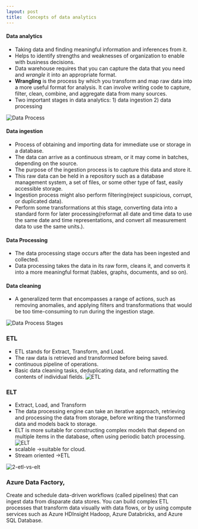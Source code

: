 ```yaml
---
layout: post
title:  Concepts of data analytics
---
```



#### Data analytics 
* Taking data and finding meaningful information and inferences from it.
* Helps to identify strengths and weaknesses of organization to enable with business decisions.
* Data warehouse requires that you can capture the data that you need and _wrangle_ it into an appropriate format.
* **Wrangling** is the process by which you transform and map raw data into a more useful format for analysis. 
It can involve writing code to capture, filter, clean, combine, and aggregate data from many sources.
* Two important stages in data analytics: 1) data ingestion 2) data processing

![Data Process](https://raw.githubusercontent.com/TrailBlazed/trailblazed.github.io/gh-pages/assets/2-data-process.png)
#### Data ingestion
* Process of obtaining and importing data for immediate use or storage in a database.
* The data can arrive as a continuous stream, or it may come in batches, depending on the source.
* The purpose of the ingestion process is to capture this data and store it. 
* This raw data can be held in a repository such as a database management system, a set of files, or some other type of fast, easily accessible storage.
* Ingestion process might also perform filtering(reject suspicious, corrupt, or duplicated data).
* Perform some transformations at this stage, converting data into a standard form for later processing(reformat all date and time data to use the same date and time representations, and convert all measurement data to use the same units.).
#### Data Processing
* The data processing stage occurs after the data has been ingested and collected.
* Data processing takes the data in its raw form, cleans it, and converts it into a more meaningful format (tables, graphs, documents, and so on).
#### Data cleaning
* A generalized term that encompasses a range of actions, such as removing anomalies, and applying filters and transformations that would be too time-consuming to run during the ingestion stage.

![Data Process Stages](https://raw.githubusercontent.com/TrailBlazed/trailblazed.github.io/gh-pages/assets/2-process-stage.png)
### ETL
* ETL stands for Extract, Transform, and Load. 
* The raw data is retrieved and transformed before being saved. 
* continuous pipeline of operations.
* Basic data cleaning tasks, deduplicating data, and reformatting the contents of individual fields.
![ETL](https://raw.githubusercontent.com/TrailBlazed/trailblazed.github.io/gh-pages/assets/2-extract-transform-load.png)
### ELT
* Extract, Load, and Transform
* The data processing engine can take an iterative approach, retrieving and processing the data from storage, before writing the transformed data and models back to storage.
* ELT is more suitable for constructing complex models that depend on multiple items in the database, often using periodic batch processing.
![ELT](https://raw.githubusercontent.com/TrailBlazed/trailblazed.github.io/gh-pages/assets/2-extract-load-transform.png)
* scalable ->suitable for cloud.
* Stream oriented ->ETL

![2-etl-vs-elt](https://raw.githubusercontent.com/TrailBlazed/trailblazed.github.io/gh-pages/assets/2-etl-vs-elt.png)
### Azure Data Factory, 
Create and schedule data-driven workflows (called pipelines) that can ingest data from disparate data stores. You can build complex ETL processes that transform data visually with data flows, or by using compute services such as Azure HDInsight Hadoop, Azure Databricks, and Azure SQL Database.
